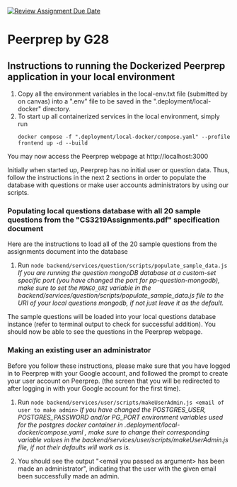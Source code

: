 [![Review Assignment Due Date](https://classroom.github.com/assets/deadline-readme-button-24ddc0f5d75046c5622901739e7c5dd533143b0c8e959d652212380cedb1ea36.svg)](https://classroom.github.com/a/6BOvYMwN)
# Peerprep by G28

## Instructions to running the Dockerized Peerprep application in your local environment

1. Copy all the environment variables in the local-env.txt file (submitted by on canvas) into a ".env" file to be saved in the ".deployment/local-docker" directory. 
2. To start up all containerized services in the local environment, simply run  
   ```
   docker compose -f ".deployment/local-docker/compose.yaml" --profile frontend up -d --build
   ```  

You may now access the Peerprep webpage at http://localhost:3000

Initially when started up, Peerprep has no initial user or question data. Thus, follow the instructions in the next 2 sections in order to populate the database with questions or make user accounts administrators by using our scripts.

### Populating local questions database with all 20 sample questions from the "CS3219Assignments.pdf" specification document

Here are the instructions to load all of the 20 sample questions from the assignments document into the database

1. Run `node backend/services/question/scripts/populate_sample_data.js`
  *If you are running the question mongoDB database at a custom-set specific port (you have changed the port for pp-question-mongodb), make sure to set the `MONGO_URI` variable in the backend/services/question/scripts/populate_sample_data.js file to the URI of your local questions mongodb, if not just leave it as the default.*

The sample questions will be loaded into your local questions database instance (refer to terminal output to check for successful addition). You should now be able to see the questions in the Peerprep webpage.

### Making an existing user an administrator

Before you follow these instructions, please make sure that you have logged in to Peerprep with your Google account, and followed the prompt to create your user account on Peerprep. (the screen that you will be redirected to after logging in with your Google account for the first time).

1. Run `node backend/services/user/scripts/makeUserAdmin.js <email of user to make admin>`
  *If you have changed the POSTGRES_USER, POSTGRES_PASSWORD and/or PG_PORT environment variables used for the postgres docker container in .deployment/local-docker/compose.yaml , make sure to change their corresponding variable values in the backend/services/user/scripts/makeUserAdmin.js file, if not their defaults will work as is.*

2. You should see the output "\<email you passed as argument\> has been made an administrator", indicating that the user with the given email been successfully made an admin.